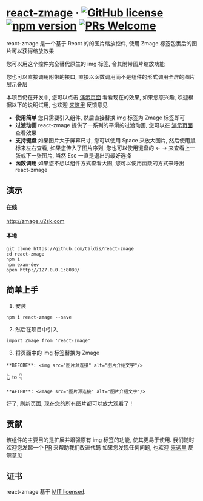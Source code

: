 #  [react-zmage](https://zmage.u2sk.com/) &middot; [![GitHub license](https://img.shields.io/badge/license-MIT-blue.svg)](https://github.com/facebook/react/blob/master/LICENSE) [![npm version](https://img.shields.io/npm/v/react.svg?style=flat)](https://www.npmjs.com/package/react-zmage) [![PRs Welcome](https://img.shields.io/badge/PRs-welcome-brightgreen.svg)](CONTRIBUTING.md#pull-requests)

react-zmage 是一个基于 React 的的图片缩放控件, 使用 Zmage 标签包裹后的图片可以获得缩放效果

您可以用这个控件完全替代原生的 img 标签, 令其附带图片缩放功能

您也可以直接调用附带的接口, 直接以函数调用而不是组件的形式调用全屏的图片展示叠层

本项目仍在开发中, 您可以点击 [演示页面](http://zmage.u2sk.com) 看看现在的效果, 如果您感兴趣, 欢迎根据以下的说明试用, 也欢迎 [来这里](https://github.com/Caldis/react-zmage/issues) 反馈意见

- **使用简单** 您只需要引入组件, 然后直接替换 img 标签为 Zmage 标签即可
- **过渡动画** react-zmage 提供了一系列的平滑的过渡动画, 您可以在 [演示页面](http://zmage.u2sk.com) 查看效果
- **支持键盘** 如果图片大于屏幕尺寸, 您可以使用 Space 来放大图片, 然后使用鼠标来左右查看, 如果您传入了图片序列, 您也可以使用键盘的 ← → 来查看上一张或下一张图片, 当然 Esc 一直是退出的最好选择
- **函数调用** 如果您不想以组件方式查看大图, 您可以使用函数的方式来呼出 react-zmage


## 演示
#### 在线
http://zmage.u2sk.com
#### 本地
```shell
git clone https://github.com/Caldis/react-zmage
cd react-zmage
npm i
npm exam-dev
open http://127.0.0.1:8080/
```


## 简单上手
1. 安装
```
npm i react-zmage --save
```
2. 然后在项目中引入
```
import Zmage from 'react-zmage'
```
3. 将页面中的 img 标签替换为 Zmage
```
**BEFORE**: <img src="图片源连接" alt="图片介绍文字"/>
```
👆 to 👇
```
**AFTER**: <Zmage src="图片源连接" alt="图片介绍文字"/>
```

好了, 刷新页面, 现在您的所有图片都可以放大观看了 !


## 贡献
该组件的主要目的是扩展并增强原有 img 标签的功能, 使其更易于使用. 我们随时欢迎您发起一个 [PR](https://github.com/Caldis/react-zmage/pulls) 来帮助我们改进代码
如果您发现任何问题, 也欢迎 [来这里](https://github.com/Caldis/react-zmage/issues) 反馈意见


## 证书
react-zmage 基于 [MIT licensed](./LICENSE).